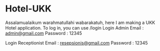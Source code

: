 # Hotel-UKK
Assalamualaikum warahmatullahi wabarakatuh, here I am making a UKK Hotel application.
To log in, you can use /login
Login Admin
Email : admin@gmail.com
Password : 12345

Login Receptionist
Email : resepsionis@gmail.com
Password : 12345
